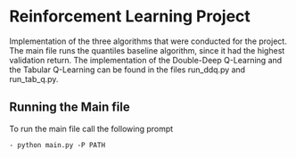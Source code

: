 # Reinforcement Learning Project

Implementation of the three algorithms that were conducted for the project. The main file runs the quantiles baseline algorithm, since it had the highest validation return. The implementation of the Double-Deep Q-Learning and the Tabular Q-Learning can be found in the files run_ddq.py and run_tab_q.py.

## Running the Main file
To run the main file call the following prompt 

```{objectives}
- python main.py -P PATH
```
